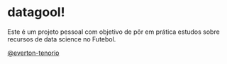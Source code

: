 # datagool!

Este é um projeto pessoal com objetivo de pôr em prática estudos sobre recursos de data science no Futebol.

<a href="https://github.com/everton-tenorio">@everton-tenorio</a>
